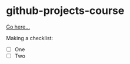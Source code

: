# github-projects-course

[Go here...](https://github.com/ifarshgar/github-projects-course/projects?query=is%3Aopen)

Making a checklist:
- [ ] One
- [ ] Two
